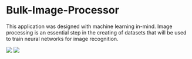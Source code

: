# Bulk-Image-Processor

This application was designed with machine learning in-mind. Image processing is an essential step in the creating of datasets that will be used to train neural networks for image recognition.

<img src='https://user-images.githubusercontent.com/50201165/147006262-cfa5b21f-9fdb-4b8f-be64-3be091c994e9.png'>

<img src='https://user-images.githubusercontent.com/50201165/147007621-4037a5a7-405f-47de-a46e-7f7e29f08d00.png'>

